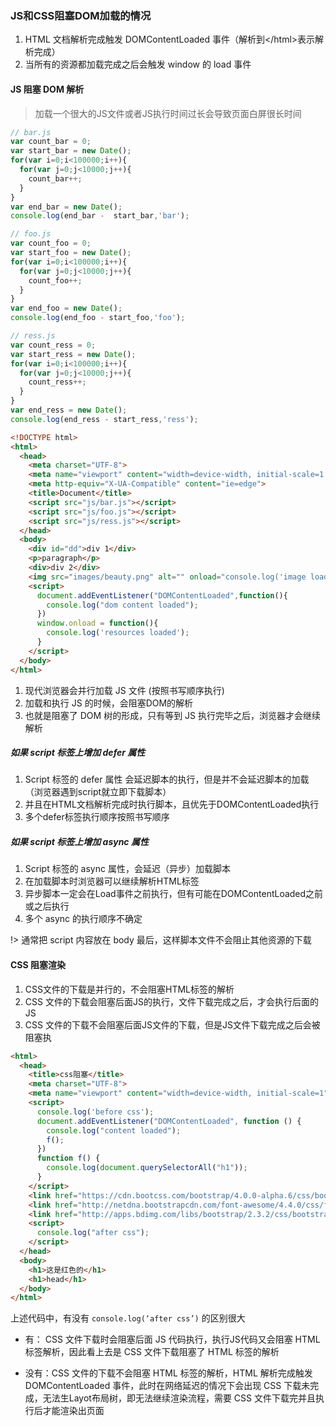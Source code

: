 ### JS和CSS阻塞DOM加载的情况

1. HTML 文档解析完成触发 DOMContentLoaded 事件（解析到<\/html>表示解析完成）
2. 当所有的资源都加载完成之后会触发 window 的 load 事件

#### JS 阻塞 DOM 解析
> 加载一个很大的JS文件或者JS执行时间过长会导致页面白屏很长时间
 
```javascript
// bar.js
var count_bar = 0;
var start_bar = new Date();
for(var i=0;i<100000;i++){
  for(var j=0;j<10000;j++){
    count_bar++;
  }
}
var end_bar = new Date();
console.log(end_bar -  start_bar,'bar');

// foo.js
var count_foo = 0;
var start_foo = new Date();
for(var i=0;i<100000;i++){
  for(var j=0;j<10000;j++){
    count_foo++;
  }
}
var end_foo = new Date();
console.log(end_foo - start_foo,'foo');

// ress.js
var count_ress = 0;
var start_ress = new Date();
for(var i=0;i<100000;i++){
  for(var j=0;j<10000;j++){
    count_ress++;
  }
}
var end_ress = new Date();
console.log(end_ress - start_ress,'ress');
```
```html
<!DOCTYPE html>
<html>
  <head>
    <meta charset="UTF-8">
    <meta name="viewport" content="width=device-width, initial-scale=1.0">
    <meta http-equiv="X-UA-Compatible" content="ie=edge">
    <title>Document</title>
    <script src="js/bar.js"></script>
    <script src="js/foo.js"></script>
    <script src="js/ress.js"></script>
  </head>
  <body>
    <div id="dd">div 1</div>
    <p>paragraph</p>
    <div>div 2</div>
    <img src="images/beauty.png" alt="" onload="console.log('image loaded')">
    <script>
      document.addEventListener("DOMContentLoaded",function(){
        console.log("dom content loaded");
      })
      window.onload = function(){
        console.log('resources loaded');
      }
    </script>
  </body>
</html>
```
1. 现代浏览器会并行加载 JS 文件 (按照书写顺序执行)
2. 加载和执行 JS 的时候，会阻塞DOM的解析
3. 也就是阻塞了 DOM 树的形成，只有等到 JS 执行完毕之后，浏览器才会继续解析

##### 如果 script 标签上增加 defer 属性
1. Script 标签的 defer 属性 会延迟脚本的执行，但是并不会延迟脚本的加载（浏览器遇到script就立即下载脚本）
2. 并且在HTML文档解析完成时执行脚本，且优先于DOMContentLoaded执行
3. 多个defer标签执行顺序按照书写顺序

##### 如果 script 标签上增加 async 属性
1. Script 标签的 async 属性，会延迟（异步）加载脚本
2. 在加载脚本时浏览器可以继续解析HTML标签
3. 异步脚本一定会在Load事件之前执行，但有可能在DOMContentLoaded之前或之后执行
4. 多个 async 的执行顺序不确定

!> 通常把 script 内容放在 body 最后，这样脚本文件不会阻止其他资源的下载

#### CSS 阻塞渲染
1. CSS文件的下载是并行的，不会阻塞HTML标签的解析
2. CSS 文件的下载会阻塞后面JS的执行，文件下载完成之后，才会执行后面的JS
3. CSS 文件的下载不会阻塞后面JS文件的下载，但是JS文件下载完成之后会被阻塞执

```html
<html>
  <head>
    <title>css阻塞</title>
    <meta charset="UTF-8">
    <meta name="viewport" content="width=device-width, initial-scale=1">
    <script>
      console.log('before css');
      document.addEventListener("DOMContentLoaded", function () {
        console.log("content loaded");
        f();
      })
      function f() {
        console.log(document.querySelectorAll("h1"));
      }
    </script>
    <link href="https://cdn.bootcss.com/bootstrap/4.0.0-alpha.6/css/bootstrap.css" rel="stylesheet">
    <link href="http://netdna.bootstrapcdn.com/font-awesome/4.4.0/css/font-awesome.css" rel="stylesheet">
    <link href="http://apps.bdimg.com/libs/bootstrap/2.3.2/css/bootstrap-responsive.css" rel="stylesheet">
    <script>
      console.log("after css");
    </script>
  </head>
  <body>
    <h1>这是红色的</h1>
    <h1>head</h1>
  </body>
</html>
```

上述代码中，有没有 `console.log(‘after css’)` 的区别很大

  * 有： CSS 文件下载时会阻塞后面 JS 代码执行，执行JS代码又会阻塞 HTML 标签解析，因此看上去是 CSS 文件下载阻塞了 HTML 标签的解析

  * 没有：CSS 文件的下载不会阻塞 HTML 标签的解析，HTML 解析完成触发 DOMContentLoaded 事件，此时在网络延迟的情况下会出现 CSS 下载未完成，无法生Layot布局树，即无法继续渲染流程，需要 CSS 文件下载完并且执行后才能渲染出页面


